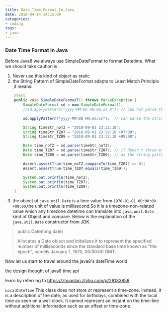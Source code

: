 ```yaml
---
title: Date_Time_Format_In_Java 
date: 2018-04-14 14:15:09
categories:
- coding
tags:
- java
---
```



### Date Time Format in Java

Before Java8 we always use SimpleDateFormat to format Datetime. What we should take caution is :
1. Never use this kind of object as static
2. the String Pattern of SimpleDateFormat adapts to Least Match Principle ,it means:
```java
    @Test
    public void SimpleDateFormatT() throws ParseException {
        SimpleDateFormat sd = new SimpleDateFormat();
        //sd.applyPattern("yyyy-MM-DD HH:mm:ss X"); // can not parse the string without timeZone info

        sd.applyPattern("yyyy-MM-DD HH:mm:ss");  // can parse the string with timeZone info

        String timeStr_noTZ = "2018-09-01 23:32:10";
        String timeStr_TZ07 = "2018-09-01 23:32:10 +07:00";
        String timeStr_TZ09 = "2018-09-01 23:32:10 +09:00";

        Date time_noTZ = sd.parse(timeStr_noTZ); 
        Date time_TZ07 = sd.parse(timeStr_TZ07); // it doesn't throw exception ,but it ignore the timezone info 
        Date time_TZ09 = sd.parse(timeStr_TZ09); // as the string pattern doesn't specify the timezone required.

        Assert.assertTrue(time_noTZ.compareTo(time_TZ07) == 0);
        Assert.assertTrue(time_TZ07.equals(time_TZ09));

        System.out.println(time_noTZ);
        System.out.println(time_TZ07);
        System.out.println(time_TZ09);
    }
```

3. the object of `java.util.Date` is a time value from `1970-01-01 00:00:00 +00:00`,the unit of value is millisecond.So it is a timezone-non-related value which any timezone datetime can translate into `java.unit.Date` kind of Object and compare.
Below is the explanation of the `java.util.Date`  constructor from JDK.

> public Date(long date)
> 
> Allocates a Date object and initializes it to represent the specified number of milliseconds since the standard base time known as "the epoch", namely January 1, 1970, 00:00:00 GMT.


Now let us start to travel around the java8's dateTime world.

the design thought of java8 time api

learn by referring to https://zhuanlan.zhihu.com/p/28133858



`LocalDateTime`
This class does not store or represent a time-zone. Instead, it is a description of the date, as used for birthdays, combined with the local time as seen on a wall clock. It cannot represent an instant on the time-line without additional information such as an offset or time-zone.

